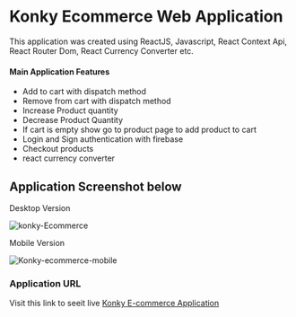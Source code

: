 # Konky Ecommerce Web Application

This application was created using ReactJS, Javascript, React Context Api, React Router Dom, React Currency Converter etc.


#### Main Application Features

* Add to cart with dispatch method
* Remove from cart with dispatch method
* Increase Product quantity
* Decrease Product Quantity
* If cart is empty show go to product page to add product to cart
* Login and Sign authentication with firebase
* Checkout products
* react currency converter

## Application Screenshot below


Desktop Version

![konky-Ecommerce](https://user-images.githubusercontent.com/34424896/216039324-034025e8-ef6f-4baa-af40-8d3e3f54b0eb.png)


Mobile Version

![Konky-ecommerce-mobile](https://user-images.githubusercontent.com/34424896/216040087-38b8e598-943f-443c-980b-cf07adc493e0.png)



###  Application URL

Visit this link to seeit live [Konky E-commerce Application](https://wakanda-shop.firebaseapp.com/)
